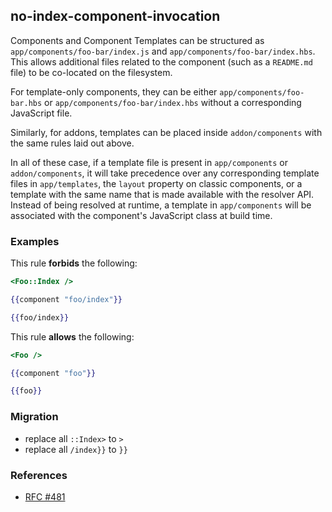 ## no-index-component-invocation

Components and Component Templates can be structured as `app/components/foo-bar/index.js` and
`app/components/foo-bar/index.hbs`. This allows additional files related to the
component (such as a `README.md` file) to be co-located on the filesystem.

For template-only components, they can be either `app/components/foo-bar.hbs`
or `app/components/foo-bar/index.hbs` without a corresponding JavaScript file.

Similarly, for addons, templates can be placed inside `addon/components` with
the same rules laid out above.

In all of these case, if a template file is present in `app/components` or
`addon/components`, it will take precedence over any corresponding template
files in `app/templates`, the `layout` property on classic components, or a
template with the same name that is made available with the resolver API.
Instead of being resolved at runtime, a template in `app/components` will be
associated with the component's JavaScript class at build time.

### Examples

This rule **forbids** the following:

```hbs
<Foo::Index />
```

```hbs
{{component "foo/index"}}
```

```hbs
{{foo/index}}
```

This rule **allows** the following:

```hbs
<Foo />
```

```hbs
{{component "foo"}}
```

```hbs
{{foo}}
```

### Migration

* replace all `::Index>` to `>`
* replace all `/index}}` to `}}`

### References

* [RFC #481](https://github.com/emberjs/rfcs/blob/master/text/0481-component-templates-co-location.md#high-level-design)
